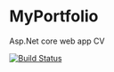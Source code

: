 # MyPortfolio
Asp.Net core web app CV

[![Build Status](https://dev.azure.com/ghassanaidi/MyPortfolio/_apis/build/status/alayditech%20-%202%20-%20CI?branchName=master)](https://dev.azure.com/ghassanaidi/MyPortfolio/_build/latest?definitionId=26&branchName=master)
